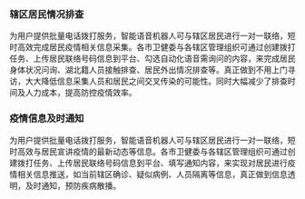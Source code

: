 ### 辖区居民情况排查
为用户提供批量电话拨打服务，智能语音机器人可与辖区居民进行一对一联络，短时高效完成居民疫情相关信息采集。各市卫健委与各辖区管理组织可通过创建拨打任务、上传居民联络号码信息到平台、勾选自动化语音需询问的内容，来完成居民身体状况问询、湖北籍人员接触排查、居民外出情况排查等。真正做到不用上门寻访，大大降低信息采集人员和居民之间交叉传染的可能性。同时大幅减少了排查时间及人力成本，提高防控疫情效率。

### 疫情信息及时通知
为用户提供批量电话拨打服务，智能语音机器人可与辖区居民进行一对一联络，短时高效与居民宣讲疫情的最新动态等信息。各市卫健委与各辖区管理组织可通过创建拨打任务、上传居民联络号码信息到平台、填写通知内容，来实现对居民进行疫情相关信息推送，如当前辖区确诊、疑似病例、人员隔离等信息，真正做到信息透明，及时通知，预防疾病散播。
